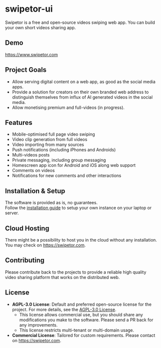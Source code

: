 # swipetor-ui

Swipetor is a free and open-source videos swiping web app. You can build your own short videos sharing app.

## Demo

https://www.swipetor.com

## Project Goals

- Allow serving digital content on a web app, as good as the social media apps.
- Provide a solution for creators on their own branded web address to distinguish themselves from influx of AI generated
  videos in the social media.
- Allow monetising premium and full-videos (in progress).

## Features

- Mobile-optimised full page video swiping
- Video clip generation from full videos
- Video importing from many sources
- Push notifications (including iPhones and Androids)
- Multi-videos posts
- Private messaging, including group messaging
- Homescreen app icon for Android and iOS along web support
- Comments on videos
- Notifications for new comments and other interactions

## Installation & Setup

The software is provided as is, no guarantees.  
Follow the [installation guide](docs/installation.md) to setup your own instance on your laptop or server.

## Cloud Hosting

There might be a possibility to host you in the cloud without any installation.  
You may check on https://swipetor.com.

## Contributing

Please contribute back to the projects to provide a reliable high quality video sharing platform that works on the
distributed
web.

## License

- **AGPL-3.0 License**: Default and preferred open-source license for the project. For more details, see
  the [AGPL-3.0 License](LICENSE).
  - This license allows commercial use, but you should share any modifications you make to the software. Please send a
    PR back for any improvements.
  - This license restricts multi-tenant or multi-domain usage.
- **Commercial License**: Tailored for custom requirements. Please contact on https://swipetor.com.

